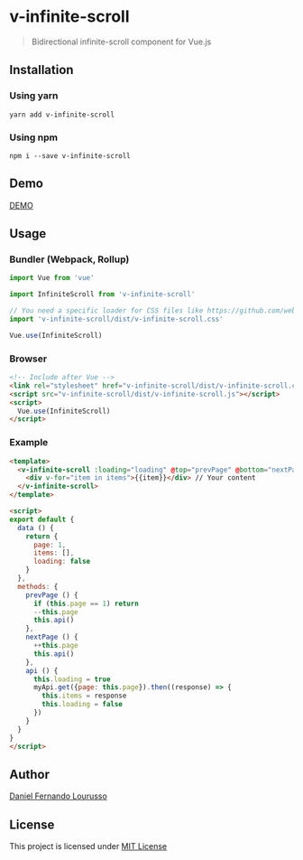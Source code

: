 # v-infinite-scroll

> Bidirectional infinite-scroll component for Vue.js

Installation
------------

### Using yarn

`yarn add v-infinite-scroll`

### Using npm

`npm i --save v-infinite-scroll`

Demo
----

[DEMO](http://dflourusso.github.io/v-infinite-scroll)

Usage
-----

### Bundler (Webpack, Rollup)

```js
import Vue from 'vue'

import InfiniteScroll from 'v-infinite-scroll'

// You need a specific loader for CSS files like https://github.com/webpack/css-loader
import 'v-infinite-scroll/dist/v-infinite-scroll.css'

Vue.use(InfiniteScroll)
```

### Browser

```html
<!-- Include after Vue -->
<link rel="stylesheet" href="v-infinite-scroll/dist/v-infinite-scroll.css"></link>
<script src="v-infinite-scroll/dist/v-infinite-scroll.js"></script>
<script>
  Vue.use(InfiniteScroll)
</script>
```

### Example

```html
<template>
  <v-infinite-scroll :loading="loading" @top="prevPage" @bottom="nextPage" :offset='20' style="max-height: 80vh; overflow-y: scroll;">
    <div v-for="item in items">{{item}}</div> // Your content
  </v-infinite-scroll>
</template>

<script>
export default {
  data () {
    return {
      page: 1,
      items: [],
      loading: false
    }
  },
  methods: {
    prevPage () {
      if (this.page == 1) return
      --this.page
      this.api()
    },
    nextPage () {
      ++this.page
      this.api()
    },
    api () {
      this.loading = true
      myApi.get({page: this.page}).then((response) => {
        this.items = response
        this.loading = false
      })
    }
  }
}
</script>
```

Author
-------

[Daniel Fernando Lourusso](http://dflourusso.com.br)

License
-------

This project is licensed under [MIT License](http://en.wikipedia.org/wiki/MIT_License)
